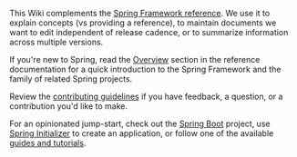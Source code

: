 This Wiki complements the [Spring Framework reference](https://docs.spring.io/spring/docs/current/spring-framework-reference/). We use it to explain concepts (vs providing a reference), to maintain documents we want to edit independent of release cadence, or to summarize information across multiple versions.

If you're new to Spring, read the [Overview](https://docs.spring.io/spring/docs/current/spring-framework-reference/overview.html#spring-introduction) section in the reference documentation for a quick introduction to the Spring Framework and the family of related Spring projects.

Review the [contributing guidelines](https://github.com/SpringSource/spring-framework/blob/master/CONTRIBUTING.md) if you have feedback, a question, or a contribution you'd like to make.

For an opinionated jump-start, check out the [Spring Boot](https://projects.spring.io/spring-boot/) project, use [Spring Initializer](https://start.spring.io/) to create an application, or follow one of the available [guides and tutorials](https://spring.io/guides).
